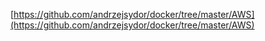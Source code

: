 [https://github.com/andrzejsydor/docker/tree/master/AWS](https://github.com/andrzejsydor/docker/tree/master/AWS)
